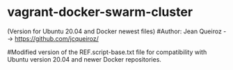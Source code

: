 # vagrant-docker-swarm-cluster
(Version for Ubuntu 20.04 and Docker newest files)
#Author: Jean Queiroz --> https://github.com/jcqueiroz/


#Modified version of the REF.script-base.txt file for compatibility with Ubuntu version 20.04 and newer Docker repositories.